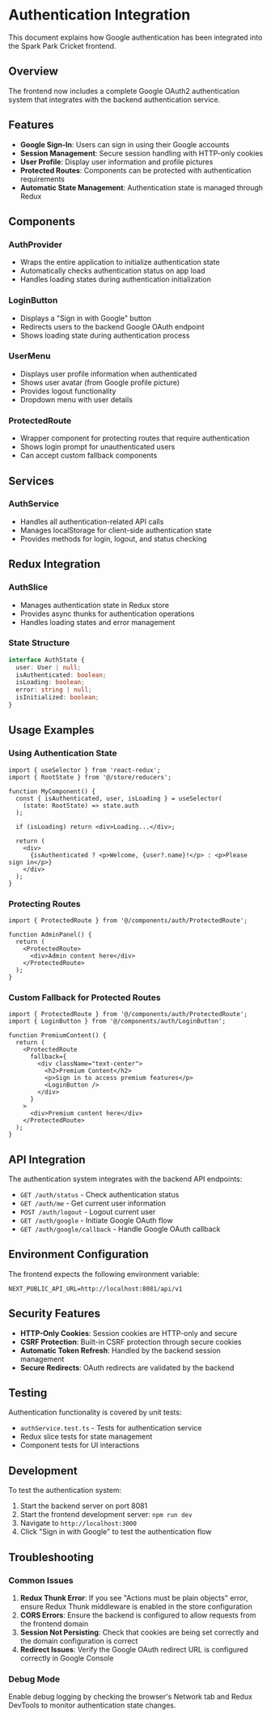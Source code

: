 # Authentication Integration

This document explains how Google authentication has been integrated into the Spark Park Cricket frontend.

## Overview

The frontend now includes a complete Google OAuth2 authentication system that integrates with the backend authentication service.

## Features

- **Google Sign-In**: Users can sign in using their Google accounts
- **Session Management**: Secure session handling with HTTP-only cookies
- **User Profile**: Display user information and profile pictures
- **Protected Routes**: Components can be protected with authentication requirements
- **Automatic State Management**: Authentication state is managed through Redux

## Components

### AuthProvider

- Wraps the entire application to initialize authentication state
- Automatically checks authentication status on app load
- Handles loading states during authentication initialization

### LoginButton

- Displays a "Sign in with Google" button
- Redirects users to the backend Google OAuth endpoint
- Shows loading state during authentication process

### UserMenu

- Displays user profile information when authenticated
- Shows user avatar (from Google profile picture)
- Provides logout functionality
- Dropdown menu with user details

### ProtectedRoute

- Wrapper component for protecting routes that require authentication
- Shows login prompt for unauthenticated users
- Can accept custom fallback components

## Services

### AuthService

- Handles all authentication-related API calls
- Manages localStorage for client-side authentication state
- Provides methods for login, logout, and status checking

## Redux Integration

### AuthSlice

- Manages authentication state in Redux store
- Provides async thunks for authentication operations
- Handles loading states and error management

### State Structure

```typescript
interface AuthState {
  user: User | null;
  isAuthenticated: boolean;
  isLoading: boolean;
  error: string | null;
  isInitialized: boolean;
}
```

## Usage Examples

### Using Authentication State

```tsx
import { useSelector } from 'react-redux';
import { RootState } from '@/store/reducers';

function MyComponent() {
  const { isAuthenticated, user, isLoading } = useSelector(
    (state: RootState) => state.auth
  );

  if (isLoading) return <div>Loading...</div>;

  return (
    <div>
      {isAuthenticated ? <p>Welcome, {user?.name}!</p> : <p>Please sign in</p>}
    </div>
  );
}
```

### Protecting Routes

```tsx
import { ProtectedRoute } from '@/components/auth/ProtectedRoute';

function AdminPanel() {
  return (
    <ProtectedRoute>
      <div>Admin content here</div>
    </ProtectedRoute>
  );
}
```

### Custom Fallback for Protected Routes

```tsx
import { ProtectedRoute } from '@/components/auth/ProtectedRoute';
import { LoginButton } from '@/components/auth/LoginButton';

function PremiumContent() {
  return (
    <ProtectedRoute
      fallback={
        <div className="text-center">
          <h2>Premium Content</h2>
          <p>Sign in to access premium features</p>
          <LoginButton />
        </div>
      }
    >
      <div>Premium content here</div>
    </ProtectedRoute>
  );
}
```

## API Integration

The authentication system integrates with the backend API endpoints:

- `GET /auth/status` - Check authentication status
- `GET /auth/me` - Get current user information
- `POST /auth/logout` - Logout current user
- `GET /auth/google` - Initiate Google OAuth flow
- `GET /auth/google/callback` - Handle Google OAuth callback

## Environment Configuration

The frontend expects the following environment variable:

```env
NEXT_PUBLIC_API_URL=http://localhost:8081/api/v1
```

## Security Features

- **HTTP-Only Cookies**: Session cookies are HTTP-only and secure
- **CSRF Protection**: Built-in CSRF protection through secure cookies
- **Automatic Token Refresh**: Handled by the backend session management
- **Secure Redirects**: OAuth redirects are validated by the backend

## Testing

Authentication functionality is covered by unit tests:

- `authService.test.ts` - Tests for authentication service
- Redux slice tests for state management
- Component tests for UI interactions

## Development

To test the authentication system:

1. Start the backend server on port 8081
2. Start the frontend development server: `npm run dev`
3. Navigate to `http://localhost:3000`
4. Click "Sign in with Google" to test the authentication flow

## Troubleshooting

### Common Issues

1. **Redux Thunk Error**: If you see "Actions must be plain objects" error, ensure Redux Thunk middleware is enabled in the store configuration
2. **CORS Errors**: Ensure the backend is configured to allow requests from the frontend domain
3. **Session Not Persisting**: Check that cookies are being set correctly and the domain configuration is correct
4. **Redirect Issues**: Verify the Google OAuth redirect URL is configured correctly in Google Console

### Debug Mode

Enable debug logging by checking the browser's Network tab and Redux DevTools to monitor authentication state changes.
